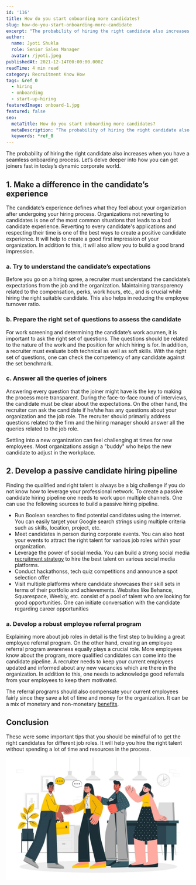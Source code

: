 ```yaml
---
id: '116'
title: How do you start onboarding more candidates?
slug: how-do-you-start-onboarding-more-candidate
excerpt: "The probability of hiring the right candidate also increases when you have a seamless onboarding process. Let’s delve deeper into how you can get joiners fast in today’s dynamic corporate world.\_\n\n<!..."
author:
  name: Jyoti Shukla
  role: Senior Sales Manager
  avatar: /jyoti.jpeg
publishedAt: 2021-12-14T00:00:00.000Z
readTime: 4 min read
category: Recruitment Know How
tags: &ref_0
  - hiring
  - onboarding
  - start-up-hiring
featuredImage: onboard-1.jpg
featured: false
seo:
  metaTitle: How do you start onboarding more candidates?
  metaDescription: "The probability of hiring the right candidate also increases when you have a seamless onboarding process. Let’s delve deeper into how you can get joiners fast in today’s dynamic corporate world.\_\n\n<!..."
  keywords: *ref_0
---
```


The probability of hiring the right candidate also increases when you have a seamless onboarding process. Let’s delve deeper into how you can get joiners fast in today’s dynamic corporate world. 

<!--more-->

## **1\. Make a difference in the candidate’s experience**

The candidate’s experience defines what they feel about your organization after undergoing your hiring process. Organizations not reverting to candidates is one of the most common situations that leads to a bad candidate experience. Reverting to every candidate's applications and respecting their time is one of the best ways to create a positive candidate experience. It will help to create a good first impression of your organization. In addition to this, it will also allow you to build a good brand impression.

### a. **Try to understand the candidate’s expectations**

Before you go on a hiring spree, a recruiter must understand the candidate’s expectations from the job and the organization. Maintaining transparency related to the compensation, perks, work hours, etc., and is crucial while hiring the right suitable candidate. This also helps in reducing the employee turnover ratio.

### b. **Prepare the right set of questions to assess the candidate**

For work screening and determining the candidate’s work acumen, it is important to ask the right set of questions. The questions should be related to the nature of the work and the position for which hiring is for. In addition, a recruiter must evaluate both technical as well as soft skills. With the right set of questions, one can check the competency of any candidate against the set benchmark.

### c. **Answer all the queries of joiners** 

Answering every question that the joiner might have is the key to making the process more transparent. During the face-to-face round of interviews, the candidate must be clear about the expectations. On the other hand, the recruiter can ask the candidate if he/she has any questions about your organization and the job role. The recruiter should primarily address questions related to the firm and the hiring manager should answer all the queries related to the job role.

Settling into a new organization can feel challenging at times for new employees. Most organizations assign a "buddy" who helps the new candidate to adjust in the workplace.  

## **2\. Develop a passive candidate hiring pipeline**

Finding the qualified and right talent is always be a big challenge if you do not know how to leverage your professional network. To create a passive candidate hiring pipeline one needs to work upon multiple channels. One can use the following sources to build a passive hiring pipeline.

- Run Boolean searches to find potential candidates using the internet. You can easily target your Google search strings using multiple criteria such as skills, location, project, etc.
- Meet candidates in person during corporate events. You can also host your events to attract the right talent for various job roles within your organization.
- Leverage the power of social media. You can build a strong social media [recruitment strategy](https://www.thetalentpool.ai/blogs/3-unknown-recruitment-strategies-for-niche-hiring/) to hire the best talent on various social media platforms.
- Conduct hackathonss, tech quiz competitions and announce a spot selection offer
- Visit multiple platforms where candidate showcases their skill sets in terms of their portfolio and achievements. Websites like Behance, Squarespace, Weebly, etc. consist of a pool of talent who are looking for good opportunities. One can initiate conversation with the candidate regarding career opportunities

### a. **Develop a robust employee referral program**

Explaining more about job roles in detail is the first step to building a great employee referral program. On the other hand, creating an employee referral program awareness equally plays a crucial role. More employees know about the program, more qualified candidates can come into the candidate pipeline. A recruiter needs to keep your current employees updated and informed about any new vacancies which are there in the organization. In addition to this, one needs to acknowledge good referrals from your employees to keep them motivated. 

The referral programs should also compensate your current employees fairly since they save a lot of time and money for the organization. It can be a mix of monetary and non-monetary [benefits](https://www.thetalentpool.ai/recruitment-management-software-benefits/).

## **Conclusion** 

These were some important tips that you should be mindful of to get the right candidates for different job roles. It will help you hire the right talent without spending a lot of time and resources in the process.

![candidate-onboarding ](images/onboard-1-1024x682.jpg)
